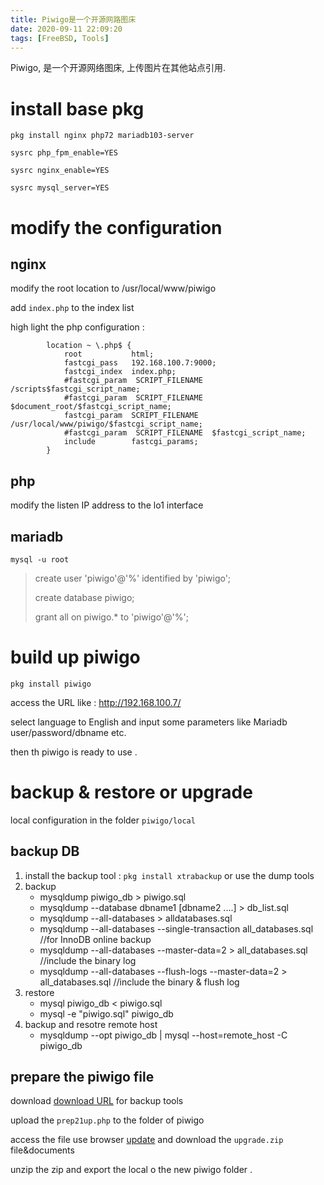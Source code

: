 ```yaml
---
title: Piwigo是一个开源网路图床
date: 2020-09-11 22:09:20
tags: [FreeBSD, Tools]
---
```


Piwigo, 是一个开源网络图床, 上传图片在其他站点引用.

# install base pkg

`pkg install nginx php72 mariadb103-server`

`sysrc php_fpm_enable=YES`

`sysrc nginx_enable=YES`

`sysrc mysql_server=YES`

# modify the configuration



## nginx

modify the root location to /usr/local/www/piwigo

add `index.php` to the index list 

high light the php configuration :

```
        location ~ \.php$ {
            root           html;
            fastcgi_pass   192.168.100.7:9000;
            fastcgi_index  index.php;
            #fastcgi_param  SCRIPT_FILENAME  /scripts$fastcgi_script_name;
            #fastcgi_param  SCRIPT_FILENAME  $document_root/$fastcgi_script_name;
            fastcgi_param  SCRIPT_FILENAME  /usr/local/www/piwigo/$fastcgi_script_name;
            #fastcgi_param  SCRIPT_FILENAME  $fastcgi_script_name;
            include        fastcgi_params;
        }
```

## php

modify the listen IP address to the lo1 interface 

## mariadb

`mysql -u root`

> create user 'piwigo'@'%' identified by 'piwigo';
>
> create database piwigo;
>
> grant all on piwigo.* to 'piwigo'@'%';

# build up piwigo



`pkg install piwigo`

access the URL like : http://192.168.100.7/

select language to English and input some parameters like Mariadb user/password/dbname etc.

then th piwigo is ready to use .



# backup & restore or upgrade

local configuration in the folder `piwigo/local`

## backup DB

1. install the backup tool : `pkg install xtrabackup` or  use the dump tools 
2. backup
   - mysqldump piwigo_db > piwigo.sql
   - mysqldump --database dbname1 [dbname2 ....] > db_list.sql
   - mysqldump --all-databases > alldatabases.sql
   - mysqldump --all-databases --single-transaction all_databases.sql    //for InnoDB online backup
   - mysqldump --all-databases --master-data=2 > all_databases.sql      //include the binary log
   - mysqldump --all-databases --flush-logs --master-data=2 > all_databases.sql    //include the binary & flush log
3. restore
   - mysql piwigo_db < piwigo.sql 
   - mysql -e "piwigo.sql" piwigo_db 
4. backup and resotre remote host
   - mysqldump --opt piwigo_db | mysql --host=remote_host -C piwigo_db



## prepare the piwigo file

download [download URL](https://piwigo.org/ext/download.php?eid=391) for backup tools

upload the `prep21up.php` to the folder of piwigo 

access the file use browser [update](http://img.azming.com/prep21up.php) and download the `upgrade.zip` file&documents

unzip the zip and export the local o the new piwigo folder .